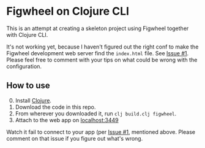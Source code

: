 # Figwheel on Clojure CLI

This is an attempt at creating a skeleton project using Figwheel together with Clojure CLI.

It's not working yet, because I haven't figured out the right conf to make the Figwheel development web server find the `index.html` file. See [Issue #1](https://github.com/PEZ/deps-edn-figwheel/issues/1). Please feel free to comment with your tips on what could be wrong with the configuration.

## How to use

0. Install [Clojure](https://clojure.org/guides/getting_started).
1. Download the code in this repo.
2. From wherever you downloaded it, run `clj build.clj figwheel`.
3. Attach to the web app on [localhost:3449](http://localhost:3449)

Watch it fail to connect to your app (per [Issue #1](https://github.com/PEZ/deps-edn-figwheel/issues/1), mentioned above. Please comment on that issue if you figure out what's wrong.